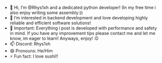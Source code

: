 - 👋 Hi, I’m @Rhys1xh and a dedicated python developer! (In my free time i also enjoy writing some assembly:))
- 👀 I’m interested in backend development and love developing highly reliable and efficient software solutions!
- 🌱 Important: Everything i post is developed with performance and safety in mind. If you have any improvement tips please contact me and let me know, im eager to learn! Anyways, enjoy! :D
- 📫 Discord: Rhys1xh
- 😄 Pronouns: He/Him
- ⚡ Fun fact: I love sushi!!


